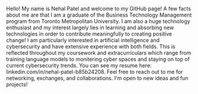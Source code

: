 Hello! My name is Nehal Patel and welcome to my GitHub page! A few facts about me are that I am a graduate of the Business Technology Management program from Toronto Metropolitan University. I am also a huge technology enthusiast and my interest largely lies in learning and absorbing new technologies in order to contribute meaningfully to creating positive change! I am particularly interested in artificial intelligence and cybersecurity and have extensive experience with both fields. This is reflected throughout my coursework and extracurriculars which range from training language models to monitering cyber spaces and staying on top of current cybersecurity trends. You can see my resume here: linkedin.com/in/nehal-patel-b85b24208. Feel free to reach out to me for networking, exchanges, and collaborations. I'm open to new ideas and fun projects!
